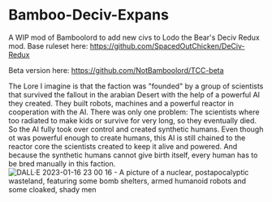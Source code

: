 # Bamboo-Deciv-Expans
A WIP mod of Bamboolord to add new civs to Lodo the Bear's Deciv Redux mod.
Base ruleset here:
https://github.com/SpacedOutChicken/DeCiv-Redux

Beta version here:
https://github.com/NotBamboolord/TCC-beta


The Lore I imagine is that the faction was "founded" by a group of scientists that survived the fallout in the arabian Desert with the help of a powerful AI they created.
They built robots, machines and a powerful reactor in cooperation with the AI.
There was only one problem: The scientists where too radiated to make kids or survive for very long, so they eventually died.
So the AI fully took over control and created synthetic humans.
Even though ot was powerful enough to create humans, this AI is still chained to the reactor core the scientists created to keep it alive and powered.
And because the synthetic humans cannot give birth itself, every human has to be bred manually in this faction.
![DALL·E 2023-01-16 23 00 16 - A picture of a nuclear, postapocalyptic wasteland, featuring some bomb shelters, armed humanoid robots and some cloaked, shady men](https://user-images.githubusercontent.com/107651005/212772194-6f341938-54b3-4ccf-904b-9a7ca0c53ac2.png)
